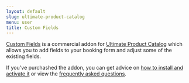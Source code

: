 ```yaml
---
layout: default
slug: ultimate-product-catalog
menu: user
title: Custom Fields 
---
```

[Custom Fields](https://www.etoilewebdesign.com/plugins/five-star-ultimate-product-catalog/custom-fields/) is a commercial addon for [Ultimate Product Catalog](https://www.etoilewebdesign.com/plugins/five-star-ultimate-product-catalog/) which allows you to add fields to your booking form and adjust some of the existing fields.

If you've purchashed the addon, you can get advice on [how to install and activate it](install) or view the [frequently asked questions](faq).
